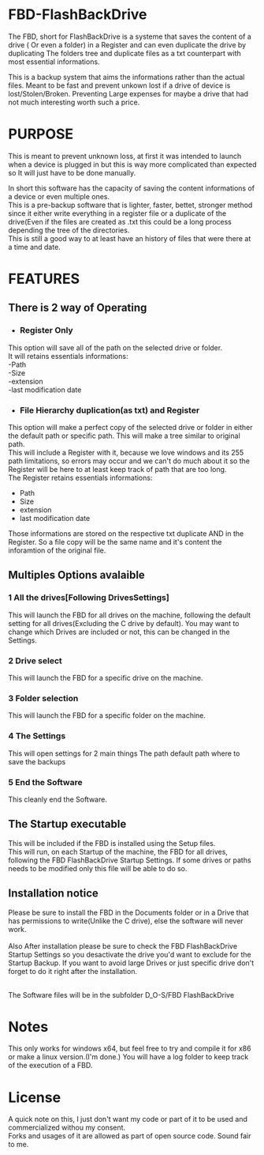 # FBD-FlashBackDrive

The FBD, short for FlashBackDrive is a systeme that saves the content of a drive ( Or even a folder) in a Register and can even duplicate the drive by duplicating The folders tree and duplicate files as a txt counterpart with most essential informations.<br />

This is a backup system that aims the informations rather than the actual files. Meant to be fast and prevent unkown lost if a drive of device is lost/Stolen/Broken. Preventing Large expenses for maybe a drive that had not much interesting worth such a price.<br />

# PURPOSE

This is meant to prevent unknown loss, at first it was intended to launch when a device is plugged in but this is way more complicated than expected so It will just have to be done manually.<br />

In short this software has the capacity of saving the content informations of a device or even multiple ones.<br />
This is a pre-backup software that is lighter, faster, bettet, stronger method since it either write everything in a register file or a duplicate of the drive(Even if the files are created as .txt this could be a long process depending the tree of the directories.<br />
This is still a good way to at least have an history of files that were there at a time and date.<br />

# FEATURES

## There is 2 way of Operating

- ### Register Only
This option will save all of the path on the selected drive or folder. <br />
It will retains essentials informations:<br />
-Path<br />
-Size<br />
-extension<br />
-last modification date<br />

- ### File Hierarchy duplication(as txt) and Register
This option will make a perfect copy of the selected drive or folder in either the default path or specific path. This will make a tree similar to original path.<br />
This will include a Register with it, because we love windows and its 255 path limitations, so errors may occur and we can't do much about it so the Register will be here to at least keep track of path that are too long.<br />
The Register retains essentials informations:<br />
- Path<br />
- Size<br />
- extension<br />
- last modification date<br />

Those informations are stored on the respective txt duplicate AND in the Register. So a file copy will be the same name and it's content the inforamtion of the original file.<br />

## Multiples Options avalaible

### 1 All the drives[Following DrivesSettings]
This will launch the FBD for all drives on the machine, following the default setting for all drives(Excluding the C drive by default).
You may want to change which Drives are included or not, this can be changed in the Settings.
### 2 Drive select
This will launch the FBD for a specific drive on the machine.
### 3 Folder selection
This will launch the FBD for a specific folder on the machine.
### 4 The Settings
This will open settings for 2 main things
The path default path where to save the backups
### 5 End the Software
This cleanly end the Software.

## The Startup executable
This will be included if the FBD is installed using the Setup files.<br />
This will run, on each Startup of the machine, the FBD for all drives, following the FBD FlashBackDrive Startup Settings. If some drives or paths needs to be modified only this file will be able to do so. <br />

## Installation notice
Please be sure to install the FBD in the Documents folder or in a Drive that has permissions to write(Unlike the C drive), else the software will never work.<br /><br />
Also After installation please be sure to check the FBD FlashBackDrive Startup Settings so you desactivate the drive you'd want to exclude for the Startup Backup. If you want to avoid large Drives or just specific drive don't forget to do it right after the installation. <br /> <br />

The Software files will be in the subfolder D_O-S/FBD FlashBackDrive
# Notes
This only works for windows x64, but feel free to try and compile it for x86 or make a linux version.(I'm done.)
You will have a log folder to keep track of the execution of a FBD.

# License

A quick note on this, I just don't want my code or part of it to be used and commercialized withou my consent.<br/>
Forks and usages of it are allowed as part of open source code. Sound fair to me.
